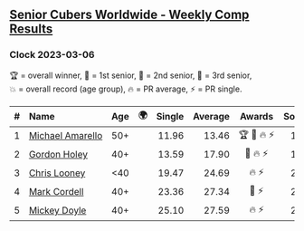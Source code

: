 <style>table {white-space: nowrap;}</style>
<link rel="stylesheet" type="text/css" href="/scw-comp/css/flags.css" />

## [Senior Cubers Worldwide - Weekly Comp Results](/scw-comp/results/)
### Clock 2023-03-06

<span style="white-space: nowrap;">🏆 = overall winner</span>, <span style="white-space: nowrap;">🥇 = 1st senior</span>, <span style="white-space: nowrap;">🥈 = 2nd senior</span>, <span style="white-space: nowrap;">🥉 = 3rd senior</span>, <span style="white-space: nowrap;">💥 = overall record (age group)</span>, <span style="white-space: nowrap;">🔥 = PR average</span>, <span style="white-space: nowrap;">⚡ = PR single</span>.

| # | Name | Age | 🌍 | Single | Average | Awards | Solve 1 | Solve 2 | Solve 3 | Solve 4 | Solve 5 | Video |
| :--: | :-- | :--: | :--: | --: | --: | :--: | --: | --: | --: | --: | --: | :-- |
| 1 | [Michael Amarello](../../persons/michael_amarello/clock.md) | 50+ | <i class="flag flag-US" /> | 11.96 | 13.46 | 🏆 🥇 🔥 ⚡ | 13.16 | 15.59 | 14.13 | 13.10 | 11.96 | [Desktop](https://www.facebook.com/michael.amarello/videos/725161449107771) / [Mobile](https://m.facebook.com/michael.amarello/videos/725161449107771) |
| 2 | [Gordon Holey](../../persons/gordon_holey/clock.md) | 40+ | | 13.59 | 17.90 | 🥈 🔥 ⚡ | 18.34 | 18.31 | 17.04 | 13.59 | DNF | [Desktop](https://www.facebook.com/766997877/videos/1608991232954337) / [Mobile](https://m.facebook.com/766997877/videos/1608991232954337) |
| 3 | [Chris Looney](../../persons/chris_looney/clock.md) | <40 | <i class="flag flag-US" /> | 19.47 | 24.69 | 🔥 ⚡ | 23.00 | 26.92 | 27.58 | 19.47 | 24.14 | [Desktop](https://www.facebook.com/chris.looney/videos/604215968241080) / [Mobile](https://m.facebook.com/chris.looney/videos/604215968241080) |
| 4 | [Mark Cordell](../../persons/mark_cordell/clock.md) | 40+ | <i class="flag flag-US" /> | 23.36 | 27.34 | 🥉 ⚡ | 24.57 | 31.43 | 30.94 | 26.52 | 23.36 | [Desktop](https://www.facebook.com/events/520428456921801/permalink/527135556251091) / [Mobile](https://m.facebook.com/events/520428456921801?view=permalink&id=527135556251091) |
| 5 | [Mickey Doyle](../../persons/mickey_doyle/clock.md) | 40+ | <i class="flag flag-US" /> | 25.10 | 27.59 | 🔥 ⚡ | 25.69 | 30.54 | 31.07 | 26.53 | 25.10 | [Desktop](https://www.facebook.com/events/520428456921801/permalink/527584282872885) / [Mobile](https://m.facebook.com/events/520428456921801?view=permalink&id=527584282872885) |

<!-- Global site tag (gtag.js) - Google Analytics -->
<script async src="https://www.googletagmanager.com/gtag/js?id=UA-86348435-3"></script>
<script>window.dataLayer = window.dataLayer || []; function gtag() {dataLayer.push(arguments);} gtag('js', new Date()); gtag('config', 'UA-86348435-3');</script>
